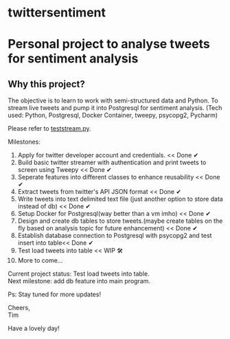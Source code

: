 # twittersentiment
<h1>Personal project to analyse tweets for sentiment analysis</h1>

<h2>Why this project?</h2>
<p>The objective is to learn to work with semi-structured data and Python. To stream live tweets and pump it into Postgresql for sentiment analysis. (Tech used: Python, Postgresql, Docker Container, tweepy, psycopg2, Pycharm)

Please refer to <a href="https://github.com/imtimwong/twittersentiment/blob/feature1/teststream.py">teststream.py</a>.

Milestones: 
1. Apply for twitter developer account and credentials. << Done &#10004;
2. Build basic twitter streamer with authentication and print tweets to screen using Tweepy << Done &#10004;
3. Seperate features into different classes to enhance reusability << Done &#10004;
4. Extract tweets from twitter's API JSON format << Done &#10004;
5. Write tweets into text delimited text file (just another option to store data instead of db) << Done &#10004;
6. Setup Docker for Postgresql(way better than a vm imho) << Done &#10004;
7. Design and create db tables to store tweets.(maybe create tables on the fly based on analysis topic for future enhancement) << Done &#10004;
8. Establish database connection to Postgresql with psycopg2 and test insert into table<< Done &#10004;
9. Test load tweets into table << WIP &#128736;
10. More to come...


Current project status: Test load tweets into table. <br>
Next milestone: add db feature into main program.

Ps: Stay tuned for more updates! 


Cheers,<br>
Tim

Have a lovely day! </p>
